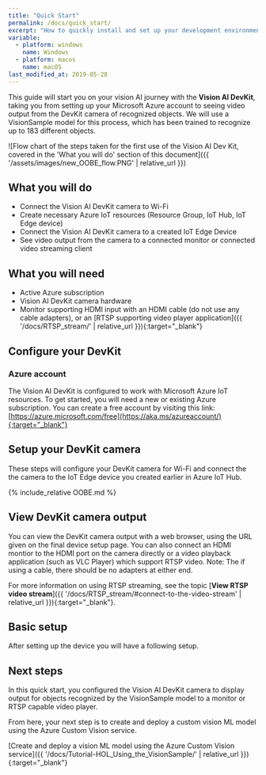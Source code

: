 ```yaml
---
title: "Quick Start"
permalink: /docs/quick_start/
excerpt: "How to quickly install and set up your development environment to use the Vision AI DevKit."
variable:
  - platform: windows
    name: Windows
  - platform: macos
    name: macOS
last_modified_at: 2019-05-28
---
```

This guide will start you on your vision AI journey with the **Vision AI DevKit**, taking you from setting up your Microsoft Azure account to seeing video output from the DevKit camera of recognized objects. We will use a VisionSample model for this process, which has been trained to recognize up to 183 different objects.

  ![Flow chart of the steps taken for the first use of the Vision AI Dev Kit, covered in the 'What you will do' section of this document]({{ '/assets/images/new_OOBE_flow.PNG' | relative_url }})

## What you will do

- Connect the Vision AI DevKit camera to Wi-Fi
- Create necessary Azure IoT resources (Resource Group, IoT Hub, IoT Edge device)
- Connect the Vision AI DevKit camera to a created IoT Edge Device
- See video output from the camera to a connected monitor or connected video streaming client

## What you will need

- Active Azure subscription
- Vision AI DevKit camera hardware
- Monitor supporting HDMI input with an HDMI cable (do not use any cable adapters), or an [RTSP supporting video player application]({{ '/docs/RTSP_stream/' | relative_url }}){:target="_blank"}

## Configure your DevKit

### Azure account

The Vision AI DevKit is configured to work with Microsoft Azure IoT resources. To get started, you will need a new or existing Azure subscription. You can create a free account by visiting this link: [https://azure.microsoft.com/free](https://aka.ms/azureaccount/){:target="_blank"}

## Setup your DevKit camera

These steps will configure your DevKit camera for Wi-Fi and connect the the camera to the IoT Edge device you created earlier in Azure IoT Hub.

{% include_relative OOBE.md %}

## View DevKit camera output

You can view the DevKit camera output with a web browser, using the URL given on the final device setup page. You can also connect an HDMI montior to the HDMI port on the camera directly or a video playback application (such as VLC Player) which support RTSP video. Note: The if using a cable, there should be no adapters at either end.

For more information on using RTSP streaming, see the topic [**View RTSP video stream**]({{ '/docs/RTSP_stream/#connect-to-the-video-stream' | relative_url }}){:target="_blank"}.

## Basic setup

After setting up the device you will have a following setup.



## Next steps

In this quick start, you configured the Vision AI DevKit camera to display output for objects recognized by the VisionSample model to a monitor or RTSP capable video player.

From here, your next step is to create and deploy a custom vision ML model using the Azure Custom Vision service.

[Create and deploy a vision ML model using the Azure Custom Vision service]({{ '/docs/Tutorial-HOL_Using_the_VisionSample/' | relative_url }}){:target="_blank"}
